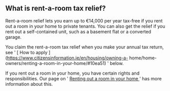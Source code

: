 ##  What is rent-a-room tax relief?

Rent-a-room relief lets you earn up to €14,000 per year tax-free if you rent
out a room in your home to private tenants. You can also get the relief if you
rent out a self-contained unit, such as a basement flat or a converted garage.

You claim the rent-a-room tax relief when you make your annual tax return, see
' [ How to apply ](https://www.citizensinformation.ie/en/housing/owning-a-
home/home-owners/renting-a-room-in-your-home/#10ea51) ' below.

If you rent out a room in your home, you have certain rights and
responsibilities. Our page on ' [ Renting out a room in your home
](/en/housing/owning-a-home/home-owners/renting-out-a-room-in-your-home/) '
has more information about this.

